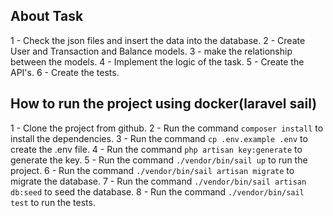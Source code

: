 ## About Task

1 - Check the json files and insert the data into the database.
2 - Create User and Transaction and Balance models.
3 - make the relationship between the models.
4 - Implement the logic of the task.
5 - Create the API's.
6 - Create the tests.


## How to run the project using docker(laravel sail)

1 - Clone the project from github.
2 - Run the command `composer install` to install the dependencies.
3 - Run the command `cp .env.example .env` to create the .env file.
4 - Run the command `php artisan key:generate` to generate the key.
5 - Run the command `./vendor/bin/sail up` to run the project.
6 - Run the command `./vendor/bin/sail artisan migrate` to migrate the database.
7 - Run the command `./vendor/bin/sail artisan db:seed` to seed the database.
8 - Run the command `./vendor/bin/sail test` to run the tests.


